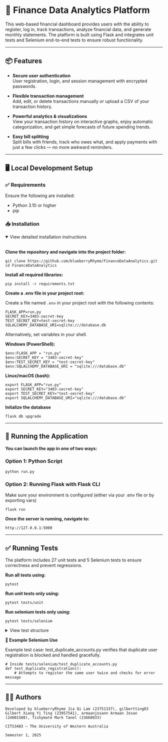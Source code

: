 # 💸 Finance Data Analytics Platform

This web-based financial dashboard provides users with the ability to register, log in, track transactions, analyze financial data, and generate monthly statements. The platform is built using Flask and integrates unit tests and Selenium end-to-end tests to ensure robust functionality.

---

## 📦 Features

- **Secure user authentication**  
  User registration, login, and session management with encrypted passwords.  

- **Flexible transaction management**  
  Add, edit, or delete transactions manually _or_ upload a CSV of your transaction history.  

- **Powerful analytics & visualizations**  
  View your transaction history on interactive graphs, enjoy automatic categorization, and get simple forecasts of future spending trends.  

- **Easy bill splitting**  
  Split bills with friends, track who owes what, and apply payments with just a few clicks — no more awkward reminders.

---


## 🖥️ Local Development Setup

### ✅ Requirements

Ensure the following are installed:
- Python 3.10 or higher
- pip

### 📥 Installation

<details open>
<summary>View detailed installation instructions</summary>
<br>
  
**Clone the repository and navigate into the project folder:**

```
git clone https://github.com/blueberryRhyme/FinanceDataAnalytics.git
cd FinanceDataAnalytics
```

**Install all required libraries:**

```
pip install -r requirements.txt
```

**Create a .env file in your project root:**

Create a file named `.env` in your project root with the following contents:

```
FLASK_APP=run.py
SECRET_KEY=3403-secret-key
TEST_SECRET_KEY=test-secret-key
SQLALCHEMY_DATABASE_URI=sqlite:///database.db
```

Alternatively, set variables in your shell.

**Windows (PowerShell):**

```
$env:FLASK_APP = "run.py"
$env:SECRET_KEY = "3403-secret-key"
$env:TEST_SECRET_KEY = "test-secret-key"
$env:SQLALCHEMY_DATABASE_URI = "sqlite:///database.db"
```

**Linux/macOS (bash):**

```
export FLASK_APP="run.py"
export SECRET_KEY="3403-secret-key"
export TEST_SECRET_KEY="test-secret-key"
export SQLALCHEMY_DATABASE_URI="sqlite:///database.db"
```

**Initalize the database**

```
flask db upgrade
```
</details>

---

## 🚀 Running the Application

**You can launch the app in one of two ways:**


### Option 1: Python Script

```
python run.py
```

### Option 2: Running Flask with Flask CLI

Make sure your environment is configured (either via your .env file or by exporting vars)

```
flask run
```

**Once the server is running, navigate to:**

```
http://127.0.0.1:5000
```

---

## ✅ Running Tests

The platform includes 27 unit tests and 5 Selenium tests to ensure correctness and prevent regressions.

**Run all tests using:**

```
pytest
```

**Run unit tests only using:**

```
pytest tests/unit
```

**Run selenium tests only using:**

```
pytest tests/selenium
```
<details>
<summary>View test structure</summary>
<br>
  
**📁 Test Structure**

```
tests/
├── unit/
│   └── test_models.py
│   └── test_auth.py
│   └── test_routes.py
├── selenium/
│   └── helpers.py
│   └── test_registration.py
│   └── test_login_flow.py
│   └── test_monthly_statements.py
│   └── test_duplicate_accounts.py
│   └── test_split_bill_only.py
```

</details>


**🧪 Example Selenium Use**

Example test case: test_duplicate_accounts.py verifies that duplicate user registration is blocked and handled gracefully.

```
# Inside tests/selenium/test_duplicate_accounts.py
def test_duplicate_registration():
    # Attempts to register the same user twice and checks for error message
```

---

## 👨‍💻 Authors

```
Developed by blueberryRhyme Jia Qi Lam (23751337), gilbertting03 Gilbert Xiang Yi Ting (23957541), armaanjosann Armaan Josan (24001588), fishymate Mark Tanel (23660033)

CITS3403 — The University of Western Australia

Semester 1, 2025
```
